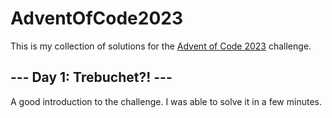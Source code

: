 # AdventOfCode2023
This is my collection of solutions for the [Advent of Code 2023](https://adventofcode.com/2023) challenge.
## --- Day 1: Trebuchet?! ---
A good introduction to the challenge. I was able to solve it in a few minutes.


